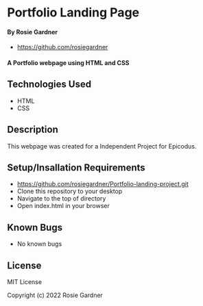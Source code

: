 # Portfolio Landing Page

#### By Rosie Gardner
* https://github.com/rosiegardner

#### A Portfolio webpage using HTML and CSS

## Technologies Used
* HTML
* CSS

## Description
This webpage was created for a Independent Project for Epicodus. 

## Setup/Insallation Requirements
* https://github.com/rosiegardner/Portfolio-landing-project.git
* Clone this repository to your desktop
* Navigate to the top of directory
* Open index.html in your browser

## Known Bugs
* No known bugs

## License
MIT License

Copyright (c) 2022 Rosie Gardner

